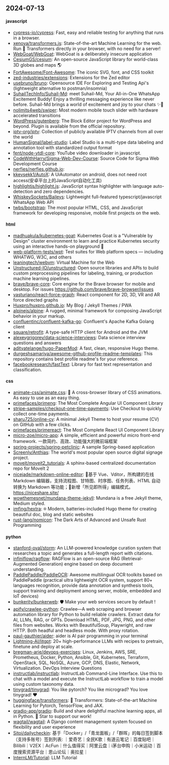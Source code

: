 ## 2024-07-13

#### javascript
* [cypress-io/cypress](https://github.com/cypress-io/cypress): Fast, easy and reliable testing for anything that runs in a browser.
* [xenova/transformers.js](https://github.com/xenova/transformers.js): State-of-the-art Machine Learning for the web. Run 🤗 Transformers directly in your browser, with no need for a server!
* [WebGoat/WebGoat](https://github.com/WebGoat/WebGoat): WebGoat is a deliberately insecure application
* [CesiumGS/cesium](https://github.com/CesiumGS/cesium): An open-source JavaScript library for world-class 3D globes and maps 🌎
* [FortAwesome/Font-Awesome](https://github.com/FortAwesome/Font-Awesome): The iconic SVG, font, and CSS toolkit
* [zed-industries/extensions](https://github.com/zed-industries/extensions): Extensions for the Zed editor
* [usebruno/bruno](https://github.com/usebruno/bruno): Opensource IDE For Exploring and Testing Api's (lightweight alternative to postman/insomnia)
* [SuhailTechInfo/Suhail-Md](https://github.com/SuhailTechInfo/Suhail-Md): meet Suhail-Md, Your All-in-One WhatsApp Excitement Buddy! Enjoy a thrilling messaging experience like never before. Suhail-Md brings a world of excitement and joy to your chats ✨🤖
* [nolimits4web/swiper](https://github.com/nolimits4web/swiper): Most modern mobile touch slider with hardware accelerated transitions
* [WordPress/gutenberg](https://github.com/WordPress/gutenberg): The Block Editor project for WordPress and beyond. Plugin is available from the official repository.
* [iptv-org/iptv](https://github.com/iptv-org/iptv): Collection of publicly available IPTV channels from all over the world
* [HumanSignal/label-studio](https://github.com/HumanSignal/label-studio): Label Studio is a multi-type data labeling and annotation tool with standardized output format
* [fent/node-ytdl-core](https://github.com/fent/node-ytdl-core): YouTube video downloader in javascript.
* [CodeWithHarry/Sigma-Web-Dev-Course](https://github.com/CodeWithHarry/Sigma-Web-Dev-Course): Source Code for Sigma Web Development Course
* [nerfies/nerfies.github.io](https://github.com/nerfies/nerfies.github.io): 
* [kkevsekk1/AutoX](https://github.com/kkevsekk1/AutoX): A UiAutomator on android, does not need root access(安卓平台上的JavaScript自动化工具)
* [highlightjs/highlight.js](https://github.com/highlightjs/highlight.js): JavaScript syntax highlighter with language auto-detection and zero dependencies.
* [WhiskeySockets/Baileys](https://github.com/WhiskeySockets/Baileys): Lightweight full-featured typescript/javascript WhatsApp Web API
* [twbs/bootstrap](https://github.com/twbs/bootstrap): The most popular HTML, CSS, and JavaScript framework for developing responsive, mobile first projects on the web.

#### html
* [madhuakula/kubernetes-goat](https://github.com/madhuakula/kubernetes-goat): Kubernetes Goat is a "Vulnerable by Design" cluster environment to learn and practice Kubernetes security using an interactive hands-on playground 🚀
* [web-platform-tests/wpt](https://github.com/web-platform-tests/wpt): Test suites for Web platform specs — including WHATWG, W3C, and others
* [leaningtech/webvm](https://github.com/leaningtech/webvm): Virtual Machine for the Web
* [Unstructured-IO/unstructured](https://github.com/Unstructured-IO/unstructured): Open source libraries and APIs to build custom preprocessing pipelines for labeling, training, or production machine learning pipelines.
* [brave/brave-core](https://github.com/brave/brave-core): Core engine for the Brave browser for mobile and desktop. For issues https://github.com/brave/brave-browser/issues
* [vasturiano/react-force-graph](https://github.com/vasturiano/react-force-graph): React component for 2D, 3D, VR and AR force directed graphs
* [Huxpro/huxpro.github.io](https://github.com/Huxpro/huxpro.github.io): My Blog / Jekyll Themes / PWA
* [alpinejs/alpine](https://github.com/alpinejs/alpine): A rugged, minimal framework for composing JavaScript behavior in your markup.
* [confluentinc/confluent-kafka-go](https://github.com/confluentinc/confluent-kafka-go): Confluent's Apache Kafka Golang client
* [square/retrofit](https://github.com/square/retrofit): A type-safe HTTP client for Android and the JVM
* [alexeygrigorev/data-science-interviews](https://github.com/alexeygrigorev/data-science-interviews): Data science interview questions and answers
* [adityatelange/hugo-PaperMod](https://github.com/adityatelange/hugo-PaperMod): A fast, clean, responsive Hugo theme.
* [durgeshsamariya/awesome-github-profile-readme-templates](https://github.com/durgeshsamariya/awesome-github-profile-readme-templates): This repository contains best profile readme's for your reference.
* [facebookresearch/fastText](https://github.com/facebookresearch/fastText): Library for fast text representation and classification.

#### css
* [animate-css/animate.css](https://github.com/animate-css/animate.css): 🍿 A cross-browser library of CSS animations. As easy to use as an easy thing.
* [primefaces/primeng](https://github.com/primefaces/primeng): The Most Complete Angular UI Component Library
* [stripe-samples/checkout-one-time-payments](https://github.com/stripe-samples/checkout-one-time-payments): Use Checkout to quickly collect one-time payments.
* [sharu725/online-cv](https://github.com/sharu725/online-cv): A minimal Jekyll Theme to host your resume (CV) on GitHub with a few clicks.
* [primefaces/primereact](https://github.com/primefaces/primereact): The Most Complete React UI Component Library
* [micro-zoe/micro-app](https://github.com/micro-zoe/micro-app): A simple, efficient and powerful micro front-end framework. 一款简约、高效、功能强大的微前端框架
* [spring-projects/spring-petclinic](https://github.com/spring-projects/spring-petclinic): A sample Spring-based application
* [Screenly/Anthias](https://github.com/Screenly/Anthias): The world's most popular open source digital signage project.
* [moveit/moveit2_tutorials](https://github.com/moveit/moveit2_tutorials): A sphinx-based centralized documentation repo for MoveIt 2
* [nicejade/markdown-online-editor](https://github.com/nicejade/markdown-online-editor): 📝基于 Vue、Vditor，所构建的在线 Markdown 编辑器，支持流程图、甘特图、时序图、任务列表、HTML 自动转换为 Markdown 等功能；🎉新增「所见即所得」编辑模式。https://niceshare.site/
* [wowthemesnet/mundana-theme-jekyll](https://github.com/wowthemesnet/mundana-theme-jekyll): Mundana is a free Jekyll theme, Medium styled.
* [imfing/hextra](https://github.com/imfing/hextra): 🔯 Modern, batteries-included Hugo theme for creating beautiful doc, blog and static websites
* [rust-lang/nomicon](https://github.com/rust-lang/nomicon): The Dark Arts of Advanced and Unsafe Rust Programming

#### python
* [stanford-oval/storm](https://github.com/stanford-oval/storm): An LLM-powered knowledge curation system that researches a topic and generates a full-length report with citations.
* [infiniflow/ragflow](https://github.com/infiniflow/ragflow): RAGFlow is an open-source RAG (Retrieval-Augmented Generation) engine based on deep document understanding.
* [PaddlePaddle/PaddleOCR](https://github.com/PaddlePaddle/PaddleOCR): Awesome multilingual OCR toolkits based on PaddlePaddle (practical ultra lightweight OCR system, support 80+ languages recognition, provide data annotation and synthesis tools, support training and deployment among server, mobile, embedded and IoT devices)
* [bunkerity/bunkerweb](https://github.com/bunkerity/bunkerweb): 🛡️ Make your web services secure by default !
* [apify/crawlee-python](https://github.com/apify/crawlee-python): Crawlee—A web scraping and browser automation library for Python to build reliable crawlers. Extract data for AI, LLMs, RAG, or GPTs. Download HTML, PDF, JPG, PNG, and other files from websites. Works with BeautifulSoup, Playwright, and raw HTTP. Both headful and headless mode. With proxy rotation.
* [paul-gauthier/aider](https://github.com/paul-gauthier/aider): aider is AI pair programming in your terminal
* [Lightning-AI/litgpt](https://github.com/Lightning-AI/litgpt): 20+ high-performance LLMs with recipes to pretrain, finetune and deploy at scale.
* [bregman-arie/devops-exercises](https://github.com/bregman-arie/devops-exercises): Linux, Jenkins, AWS, SRE, Prometheus, Docker, Python, Ansible, Git, Kubernetes, Terraform, OpenStack, SQL, NoSQL, Azure, GCP, DNS, Elastic, Network, Virtualization. DevOps Interview Questions
* [instructlab/instructlab](https://github.com/instructlab/instructlab): InstructLab Command-Line Interface. Use this to chat with a model and execute the InstructLab workflow to train a model using custom taxonomy data.
* [tinygrad/tinygrad](https://github.com/tinygrad/tinygrad): You like pytorch? You like micrograd? You love tinygrad! ❤️
* [huggingface/transformers](https://github.com/huggingface/transformers): 🤗 Transformers: State-of-the-art Machine Learning for Pytorch, TensorFlow, and JAX.
* [gradio-app/gradio](https://github.com/gradio-app/gradio): Build and share delightful machine learning apps, all in Python. 🌟 Star to support our work!
* [wagtail/wagtail](https://github.com/wagtail/wagtail): A Django content management system focused on flexibility and user experience
* [Sitoi/dailycheckin](https://github.com/Sitoi/dailycheckin): 基于「Docker」/「青龙面板」/「群晖」的每日签到脚本（支持多账号）签到列表: ｜爱奇艺｜全民K歌｜有道云笔记｜百度贴吧｜Bilibili｜V2EX｜AcFun｜什么值得买｜阿里云盘｜i茅台申购｜小米运动｜百度搜索资源平台｜恩山论坛｜奥拉星｜
* [InternLM/Tutorial](https://github.com/InternLM/Tutorial): LLM Tutorial
